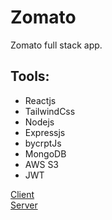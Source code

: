 # Zomato

Zomato full stack app.

## Tools: 
- Reactjs
- TailwindCss
- Nodejs
- Expressjs
- bycrptJs
- MongoDB
- AWS S3
- JWT

[Client](Client/README.md)<br/>
[Server](server/Readme.md)
